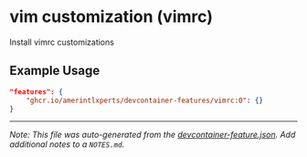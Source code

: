 
# vim customization (vimrc)

Install vimrc customizations

## Example Usage

```json
"features": {
    "ghcr.io/amerintlxperts/devcontainer-features/vimrc:0": {}
}
```





---

_Note: This file was auto-generated from the [devcontainer-feature.json](https://github.com/amerintlxperts/devcontainer-features/blob/main/src/vimrc/devcontainer-feature.json).  Add additional notes to a `NOTES.md`._
